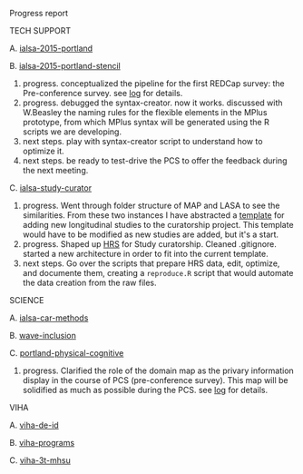 Progress report

TECH SUPPORT 

A. [ialsa-2015-portland](https://github.com/IALSA/IALSA-2015-Portland)   

B. [ialsa-2015-portland-stencil](https://github.com/IALSA/ialsa-2015-portland-stencil)  
  1. progress. conceptualized the pipeline for the first REDCap survey: the Pre-conference survey. see [log](https://github.com/IALSA/ialsa-2015-portland-stencil/issues/21) for details.
  2. progress. debugged the syntax-creator. now it works. discussed with W.Beasley the naming rules for the flexible elements in the MPlus prototype, from which MPlus syntax will be generated using the R scripts we are developing.  
  3. next steps. play with syntax-creator script to understand how to optimize it.    
  4. next steps. be ready to test-drive the PCS to offer the feedback during the next meeting.   
  
C. [ialsa-study-curator](https://github.com/IALSA/ialsa-study-curator)   
  1. progress. Went through folder structure of MAP and LASA to see the similarities. From these two instances I have abstracted a [template](https://github.com/IALSA/ialsa-study-curator/tree/new-study-template) for adding new longitudinal studies to the curatorship project. This template would have to be modified as new studies are added, but it's a start.    
  2. progress.  Shaped up [HRS](https://github.com/IALSA/HRS) for Study curatorship. Cleaned .gitignore. started a new architecture in order to fit into the current template.  
  3. next steps. Go over the scripts that prepare HRS data, edit, optimize, and documente them,  creating a `reproduce.R` script that would automate the data creation from the raw files.   


SCIENCE   
 
A. [ialsa-car-methods](https://github.com/IALSA/ialsa-car-methods)    

B. [wave-inclusion](https://github.com/IALSA/wave-inclusion)     

C. [portland-physical-cognitive](https://github.com/IALSA/Portland-physical-cognitive)   
  1. progress. Clarified the role of the domain map as the privary information display in the course of PCS (pre-conference survey). This map will be solidified as much as possible during the PCS. see [log](https://github.com/IALSA/ialsa-2015-portland-stencil/issues/21) for details.


VIHA    

A. [viha-de-id](https://github.com/IHACRU/viha-de-id)    

B. [viha-programs](https://github.com/IHACRU/VIHA-programs)    

C. [viha-3t-mhsu](https://github.com/IHACRU/viha-3t-mhsu)    
